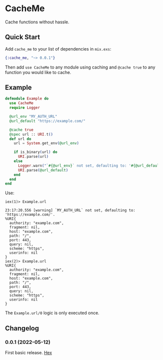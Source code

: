 # CacheMe

Cache functions without hassle.

## Quick Start

Add `cache_me` to your list of dependencies in `mix.exs`:

```elixir
{:cache_me, "~> 0.0.1"}
```

Then add `use CacheMe` to any module using caching
and `@cache true` to any function you would like to cache.

## Example

```elixir
defmodule Example do
  use CacheMe
  require Logger

  @url_env "MY_AUTH_URL"
  @url_default "https://example.com/"

  @cache true
  @spec url :: URI.t()
  def url do
    url = System.get_env(@url_env)

    if is_binary(url) do
      URI.parse(url)
    else
      Logger.warn("`#{@url_env}` not set, defaulting to: '#{@url_default}'.")
      URI.parse(@url_default)
    end
  end
end
```

Use:

```shell
iex(1)> Example.url

23:17:20.556 [warning] `MY_AUTH_URL` not set, defaulting to: 'https://example.com/'.
%URI{
  authority: "example.com",
  fragment: nil,
  host: "example.com",
  path: "/",
  port: 443,
  query: nil,
  scheme: "https",
  userinfo: nil
}
iex(2)> Example.url
%URI{
  authority: "example.com",
  fragment: nil,
  host: "example.com",
  path: "/",
  port: 443,
  query: nil,
  scheme: "https",
  userinfo: nil
}
```

The `Example.url/0` logic is only executed once.

## Changelog

### 0.0.1 (2022-05-12)

First basic release. [Hex](https://hex.pm/packages/cache_me/0.0.1)
